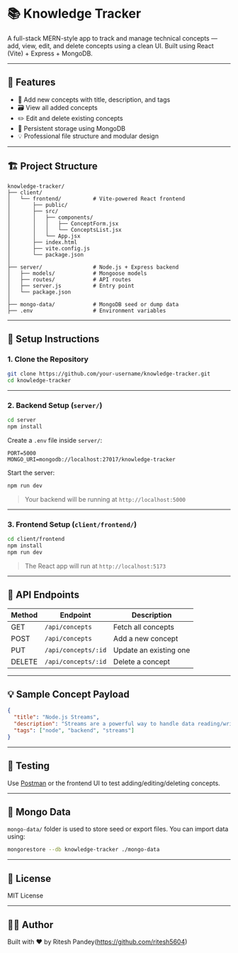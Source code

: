 # 📚 Knowledge Tracker

A full-stack MERN-style app to track and manage technical concepts — add, view, edit, and delete concepts using a clean UI. Built using React (Vite) + Express + MongoDB.

---

## 🚀 Features

- 📌 Add new concepts with title, description, and tags
- 🗃️ View all added concepts
- ✏️ Edit and delete existing concepts
- 💾 Persistent storage using MongoDB
- 💡 Professional file structure and modular design

---

## 🏗️ Project Structure

```
knowledge-tracker/
├── client/
│   └── frontend/          # Vite-powered React frontend
│       ├── public/
│       ├── src/
│       │   ├── components/
│       │   │   ├── ConceptForm.jsx
│       │   │   └── ConceptsList.jsx
│       │   └── App.jsx
│       ├── index.html
│       ├── vite.config.js
│       └── package.json
│
├── server/                # Node.js + Express backend
│   ├── models/            # Mongoose models
│   ├── routes/            # API routes
│   ├── server.js          # Entry point
│   └── package.json
│
├── mongo-data/            # MongoDB seed or dump data
├── .env                   # Environment variables

```

---

## 🔧 Setup Instructions

### 1. Clone the Repository

```bash
git clone https://github.com/your-username/knowledge-tracker.git
cd knowledge-tracker
```

---

### 2. Backend Setup (`server/`)

```bash
cd server
npm install
```

Create a `.env` file inside `server/`:

```env
PORT=5000
MONGO_URI=mongodb://localhost:27017/knowledge-tracker
```

Start the server:

```bash
npm run dev
```

> Your backend will be running at `http://localhost:5000`

---

### 3. Frontend Setup (`client/frontend/`)

```bash
cd client/frontend
npm install
npm run dev
```

> The React app will run at `http://localhost:5173`

---

## 📡 API Endpoints

| Method | Endpoint           | Description             |
|--------|--------------------|-------------------------|
| GET    | `/api/concepts`    | Fetch all concepts      |
| POST   | `/api/concepts`    | Add a new concept       |
| PUT    | `/api/concepts/:id`| Update an existing one  |
| DELETE | `/api/concepts/:id`| Delete a concept        |

---

## 💡 Sample Concept Payload

```json
{
  "title": "Node.js Streams",
  "description": "Streams are a powerful way to handle data reading/writing.",
  "tags": ["node", "backend", "streams"]
}
```

---

## 🧪 Testing

Use [Postman](https://www.postman.com/) or the frontend UI to test adding/editing/deleting concepts.

---

## 📂 Mongo Data

`mongo-data/` folder is used to store seed or export files. You can import data using:

```bash
mongorestore --db knowledge-tracker ./mongo-data
```

---

## 📝 License

MIT License

---

## 👨‍💻 Author

Built with ❤️ by Ritesh Pandey(https://github.com/ritesh5604)
